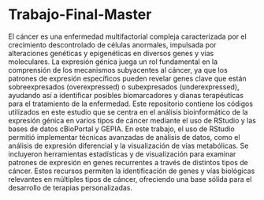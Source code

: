 # Trabajo-Final-Master
El cáncer es una enfermedad multifactorial compleja caracterizada por el crecimiento descontrolado de células anormales, impulsada por alteraciones genéticas y epigenéticas en diversos genes y vías moleculares. La expresión génica juega un rol fundamental en la comprensión de los mecanismos subyacentes al cáncer, ya que los patrones de expresión específicos pueden revelar genes clave que están sobreexpresados (overexpressed) o subexpresados (underexpressed), ayudando así a identificar posibles biomarcadores y dianas terapéuticas para el tratamiento de la enfermedad. Este repositorio contiene los códigos utilizados en este estudio que se centra en el análisis bioinformático de la expresión génica en varios tipos de cáncer mediante el uso de RStudio y las bases de datos cBioPortal y GEPIA. En este trabajo, el uso de RStudio permitió implementar técnicas avanzadas de análisis de datos, como el análisis de expresión diferencial y la visualización de vías metabólicas. Se incluyeron herramientas estadísticas y de visualización para examinar patrones de expresión en genes recurrentes a través de distintos tipos de cáncer. Estos recursos permiten la identificación de genes y vías biológicas relevantes en múltiples tipos de cáncer, ofreciendo una base sólida para el desarrollo de terapias personalizadas.
